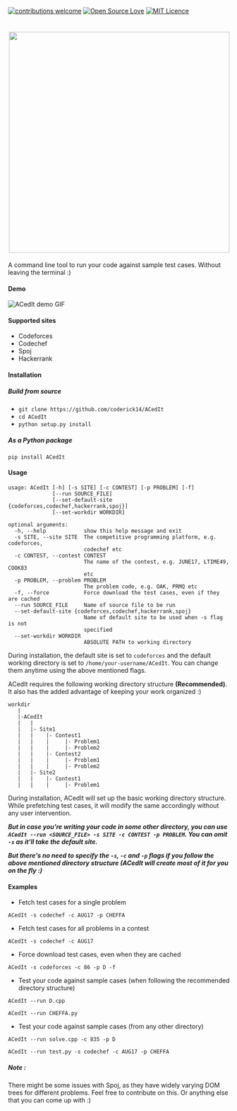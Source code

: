 [![contributions welcome](https://img.shields.io/badge/contributions-welcome-brightgreen.svg?style=flat)](https://github.com/coderick14/ACedIt/issues)
[![Open Source Love](https://badges.frapsoft.com/os/v2/open-source.svg?v=103)](https://github.com/coderick14/ACedIt/) 
[![MIT Licence](https://badges.frapsoft.com/os/mit/mit.svg?v=103)](https://opensource.org/licenses/mit-license.php)
<h1 align="center">
    <img src="https://github.com/coderick14/ACedIt/blob/master/images/logo.png" width="500"/><br/>
</h1>
A command line tool to run your code against sample test cases. Without leaving the terminal :) 

#### Demo
![ACedIt demo GIF](https://github.com/coderick14/ACedIt/blob/master/images/demo.gif "Simple demo of how ACedIt works" )  

#### Supported sites
+ Codeforces
+ Codechef
+ Spoj
+ Hackerrank

#### Installation
##### Build from source
+ `git clone https://github.com/coderick14/ACedIt`
+ `cd ACedIt`
+ `python setup.py install`

##### As a Python package
```
pip install ACedIt
```

#### Usage
```
usage: ACedIt [-h] [-s SITE] [-c CONTEST] [-p PROBLEM] [-f]
              [--run SOURCE_FILE]
              [--set-default-site {codeforces,codechef,hackerrank,spoj}]
              [--set-workdir WORKDIR]

optional arguments:
  -h, --help            show this help message and exit
  -s SITE, --site SITE  The competitive programming platform, e.g. codeforces,
                        codechef etc
  -c CONTEST, --contest CONTEST
                        The name of the contest, e.g. JUNE17, LTIME49, COOK83
                        etc
  -p PROBLEM, --problem PROBLEM
                        The problem code, e.g. OAK, PRMQ etc
  -f, --force           Force download the test cases, even if they are cached
  --run SOURCE_FILE     Name of source file to be run
  --set-default-site {codeforces,codechef,hackerrank,spoj}
                        Name of default site to be used when -s flag is not
                        specified
  --set-workdir WORKDIR
                        ABSOLUTE PATH to working directory

```
During installation, the default site is set to `codeforces` and the default working directory is set to `/home/your-username/ACedIt`. You can change them anytime using the above mentioned flags.  

ACedIt requires the following working directory structure **(Recommended)**. It also has the added advantage of keeping your work organized :)
```
workdir
   |
   |-ACedIt
   |   |
   |   |- Site1
   |   |    |- Contest1
   |   |    |     |- Problem1
   |   |    |     |- Problem2
   |   |    |- Contest2
   |   |    |     |- Problem1
   |   |    |     |- Problem2
   |   |- Site2
   |   |    |- Contest1
   |   |    |     |- Problem1

```
During installation, ACedIt will set up the basic working directory structure.  
While prefetching test cases, it will modify the same accordingly without any user intervention.

***But in case you're writing your code in some other directory, you can use `ACedIt --run <SOURCE_FILE> -s SITE -c CONTEST -p PROBLEM`. You can omit `-s` as it'll take the default site.***

***But there's no need to specify the `-s`, `-c` and `-p` flags if you follow the above mentioned directory structure (ACedIt will create most of it for you on the fly :)***

#### Examples
+ Fetch test cases for a single problem  
```
ACedIt -s codechef -c AUG17 -p CHEFFA
```
+ Fetch test cases for all problems in a contest  
```
ACedIt -s codechef -c AUG17
```
+ Force download test cases, even when they are cached  
```
ACedIt -s codeforces -c 86 -p D -f
```
+ Test your code against sample cases (when following the recommended directory structure)
```
ACedIt --run D.cpp
```
```
ACedIt --run CHEFFA.py
```
+ Test your code against sample cases (from any other directory)
```
ACedIt --run solve.cpp -c 835 -p D
```
```
ACedIt --run test.py -s codechef -c AUG17 -p CHEFFA
```

##### Note : 
There might be some issues with Spoj, as they have widely varying DOM trees for different problems. Feel free to contribute on this. Or anything else that you can come up with :)
